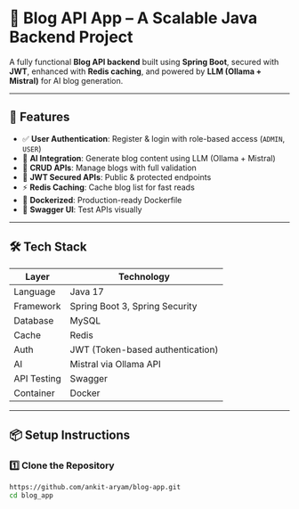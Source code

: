# 📝 Blog API App – A Scalable Java Backend Project

A fully functional **Blog API backend** built using **Spring Boot**, secured with **JWT**, enhanced with **Redis caching**, and powered by **LLM (Ollama + Mistral)** for AI blog generation.

---

## 🚀 Features

- ✅ **User Authentication**: Register & login with role-based access (`ADMIN`, `USER`)
- 🧠 **AI Integration**: Generate blog content using LLM (Ollama + Mistral)
- 🧾 **CRUD APIs**: Manage blogs with full validation
- 🔐 **JWT Secured APIs**: Public & protected endpoints
- ⚡ **Redis Caching**: Cache blog list for fast reads
- 🐳 **Dockerized**: Production-ready Dockerfile
- 📄 **Swagger UI**: Test APIs visually

---

## 🛠️ Tech Stack

| Layer        | Technology                          |
|--------------|--------------------------------------|
| Language     | Java 17                              |
| Framework    | Spring Boot 3, Spring Security       |
| Database     | MySQL                                |
| Cache        | Redis                                |
| Auth         | JWT (Token-based authentication)     |
| AI           | Mistral via Ollama API               |
| API Testing  | Swagger                              |
| Container    | Docker                               |

---

## 📦 Setup Instructions

### 1️⃣ Clone the Repository
```bash
https://github.com/ankit-aryam/blog-app.git
cd blog_app

